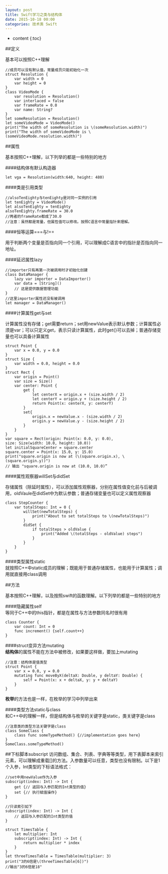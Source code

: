```yaml
---
layout: post
title: Swift学习之类与结构体
date: 2015-10-18 00:00
categories: 技术类 Swift
---
```


* content
{:toc}


##定义

基本可以按照C++理解

	//成员可以没有默认值，常量成员只能初始化一次
	struct Resolution {
	    var width = 0
	    var height = 0
	}
	class VideoMode {
	    var resolution = Resolution()
	    var interlaced = false
	    var frameRate = 0.0
	    var name: String?
	}
	let someResolution = Resolution()
	let someVideoMode = VideoMode()
	print("The width of someResolution is \(someResolution.width)")
	print("The width of someVideoMode is \(someVideoMode.resolution.width)")

##属性

基本按照C++理解，以下列举的都是一些特别的地方  
  
####结构体有默认构造器  

	let vga = Resolution(width:640, height: 480)

####类是引用类型  

	//alsoTenEighty与tenEighty是对同一实例的引用
	let tenEighty = VideoMode()
	let alsoTenEighty = tenEighty
	alsoTenEighty.frameRate = 30.0  
	//两者的frameRate都成了30.0
	//注意：虽然都是常量，但属性值可以修改。按照C语言中常量指针来理解。  

####恒等运算===与!==

用于判断两个变量是否指向同一个引用，可以理解成C语言中的指针是否指向同一地址。

####延迟属性lazy

	//importer只有再第一次被调用时才初始化创建
	class DataManager {
	    lazy var importer = DataImporter()
	    var data = [String]()
	    // 这是提供数据管理功能
	}
	//这里importer属性还没有被调用
	let manager = DataManager()

####计算属性get与set  

计算属性没有存储；get需要return；set用newValue表示默认参数；计算属性必须是var；可以只定义get，表示只读计算属性，此时get{}可以去掉；普通存储变量也可以具备计算属性    

	struct Point {
	    var x = 0.0, y = 0.0
	}
	struct Size {
	    var width = 0.0, height = 0.0
	}
	struct Rect {
	    var origin = Point()
	    var size = Size()
	    var center: Point {
	        get {
	            let centerX = origin.x + (size.width / 2)
	            let centerY = origin.y + (size.height / 2)
	            return Point(x: centerX, y: centerY)
	        }
	        set{
	            origin.x = newValue.x - (size.width / 2)
	            origin.y = newValue.y - (size.height / 2)
	        }
	    }
	}
	var square = Rect(origin: Point(x: 0.0, y: 0.0),
	size: Size(width: 10.0, height: 10.0))
	let initialSquareCenter = square.center
	square.center = Point(x: 15.0, y: 15.0)
	print("square.origin is now at (\(square.origin.x), \(square.origin.y))")
	// 输出 "square.origin is now at (10.0, 10.0)”


####属性观察器willSet与didSet  

存储属性（除延时属性），可以添加属性观察器，分别在属性值变化前与后被调用，oldVaule在didSet中为默认参数；普通存储变量也可以定义属性观察器  

	class StepCounter {
	    var totalSteps: Int = 0 {
	        willSet(newTotalSteps) {
	            print("About to set totalSteps to \(newTotalSteps)")
	        }
	        didSet {
	            if totalSteps > oldValue {
	                print("Added \(totalSteps - oldValue) steps")
	            }
	        }
	    }
	}

####类型属性static  
就按照C++中static成员的理解；既能用于普通存储属性，也能用于计算属性；调用就直接用class调用

##方法

基本按照C++理解，以及按照swift的函数理解。以下列举的都是一些特别的地方  

####隐藏属性self  
等同于C++中的this指针，都是在属性与方法参数同名时很有用  

	class Counter {
	    var count: Int = 0
	    func increment() {self.count++}
	}

####struct变异方法mutating  
**结构体**的属性不能在方法中被修改，如果要这样做，要加上mutating  

	//注意：结构体是值类型
	struct Point {
	    var x = 0.0, y = 0.0
	    mutating func moveByX(deltaX: Double, y deltaY: Double) {
	        self = Point(x: x + deltaX, y: y + deltaY)
	    }
	}

**枚举**的方法也是一样，在枚举的学习中列举出来

####类型方法static与class  
和C++中的理解一样，但是结构体与枚举的关键字是static，类关键字是class  

	//注意类的类型方法关键字是class
	class SomeClass {
	    class func someTypeMethod() {//implementation goes here}
	}
	SomeClass.someTypeMethod()

##下标脚本subscript
访问数组、集合、列表、字典等等类型，用下表脚本来索引元素，可以理解成重载[]的方法。入参数量可以任意，类型也没有限制。以下是1个入参，Int类型的下标语法格式：  

	//set中用newValue作为入参
	subscript(index: Int) -> Int {
	    get {// 返回与入参匹配的Int类型的值}
	    set {// 执行赋值操作}
	}

	//只读索引如下
	subscript(index: Int) -> Int {
	    // 返回与⼊参匹配的Int类型的值
	}
	
	struct TimesTable {
	    let multiplier: Int
	    subscript(index: Int) -> Int {
	        return multiplier * index
	    }
	}
	let threeTimesTable = TimesTable(multiplier: 3)
	print("3的6倍是\(threeTimesTable[6])")
	//输出"3的6倍是18"

